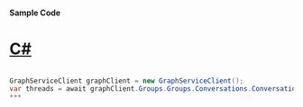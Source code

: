 #### Sample Code
# [C#](#tab/c-sharp)

```C#

GraphServiceClient graphClient = new GraphServiceClient();
var threads = await graphClient.Groups.Groups.Conversations.Conversations.Threads.Request().GetAsync();
*** 

```